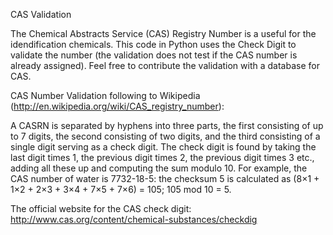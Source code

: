 CAS Validation

The Chemical Abstracts Service (CAS) Registry Number is a useful for the idendification chemicals.
This code in Python uses the Check Digit to validate the number (the validation does not test if the CAS number is already assigned). Feel free to contribute the validation with a database for CAS.

CAS Number Validation following to Wikipedia (http://en.wikipedia.org/wiki/CAS_registry_number):

A CASRN is separated by hyphens into three parts, the first consisting of up to 7 digits, the second consisting of two digits, and the third consisting of a single digit serving as a check digit. The check digit is found by taking the last digit times 1, the previous digit times 2, the previous digit times 3 etc., adding all these up and computing the sum modulo 10. For example, the CAS number of water is 7732-18-5: the checksum 5 is calculated as (8×1 + 1×2 + 2×3 + 3×4 + 7×5 + 7×6) = 105; 105 mod 10 = 5.

The official website for the CAS check digit: http://www.cas.org/content/chemical-substances/checkdig